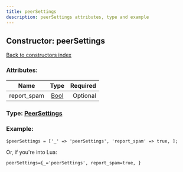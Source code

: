 ```yaml
---
title: peerSettings
description: peerSettings attributes, type and example
---
```

## Constructor: peerSettings  
[Back to constructors index](index.md)



### Attributes:

| Name     |    Type       | Required |
|----------|:-------------:|---------:|
|report\_spam|[Bool](../types/Bool.md) | Optional|



### Type: [PeerSettings](../types/PeerSettings.md)


### Example:

```
$peerSettings = ['_' => 'peerSettings', 'report_spam' => true, ];
```  

Or, if you're into Lua:  


```
peerSettings={_='peerSettings', report_spam=true, }

```


